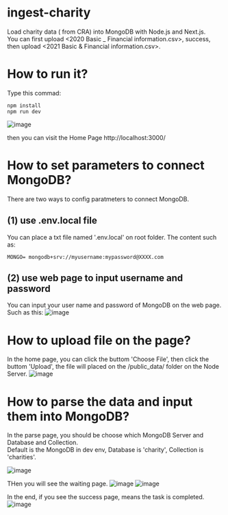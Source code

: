# ingest-charity
Load charity data ( from CRA)  into MongoDB with Node.js and Next.js.    
You can first upload <2020 Basic _ Financial information.csv>, success, then upload <2021 Basic & Financial information.csv>.


# How to run it?
Type this commad:
~~~
npm install
npm run dev
~~~

![image](https://user-images.githubusercontent.com/75282285/161338659-5e639f35-0537-46da-ad18-d03e581d152c.png)     

then you can visit the Home Page   http://localhost:3000/


# How to set parameters to connect MongoDB?
There are two ways to config paratmeters to connect MongoDB.
## (1) use .env.local file
You can place a txt file named '.env.local' on root folder. The content such as:
~~~
MONGO= mongodb+srv://myusername:mypassword@XXXX.com
~~~
## (2) use web page to input username and password
You can input your user name and password of MongoDB on the web page. Such as this:
![image](https://user-images.githubusercontent.com/75282285/161391305-64dbf23d-5902-4125-bcc3-263ac5c9bcc1.png)


# How to upload file on the page?

In the home page, you can click the buttom 'Choose File', then click the buttom 'Upload', the file will placed on the /public_data/ folder on the Node Server.
![image](https://user-images.githubusercontent.com/75282285/161338890-d8283b24-aed3-4f09-8a3e-6415691dfcab.png)

# How to parse the data and input them into MongoDB?

In the parse page, you should be choose which MongoDB Server and Database and Collection.   
Default is the MongoDB in dev env, Database is 'charity', Collection is 'charities'.

![image](https://user-images.githubusercontent.com/75282285/161391349-6bdadfa3-2f67-4394-9240-149b5384dc82.png)    

THen you will see the waiting page.
![image](https://user-images.githubusercontent.com/75282285/161339240-f9471942-b350-4436-a713-ea6c46543f89.png)
![image](https://user-images.githubusercontent.com/75282285/161341225-e0c9f770-499f-4234-828b-dbc8958cae91.png)

In the end, if you see the success page, means the task is completed.
![image](https://user-images.githubusercontent.com/75282285/161339369-87340974-76f9-47f9-ba8b-148fc115214e.png)
